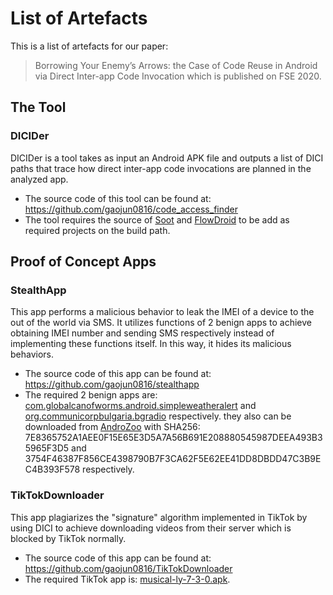 # List of Artefacts

This is a list of artefacts for our paper:
> Borrowing Your Enemy’s Arrows: the Case of Code Reuse in Android via Direct Inter-app Code Invocation
which is published on FSE 2020.

## The Tool
### DICIDer

DICIDer is a tool takes as input an Android APK file and outputs a list of DICI 
paths that trace how direct inter-app code invocations are planned in the analyzed app.
  * The source code of this tool can be found at: <https://github.com/gaojun0816/code_access_finder>
  * The tool requires the source of [Soot](https://github.com/Sable/soot) and [FlowDroid](https://github.com/secure-software-engineering/FlowDroid) to be add as required projects on the build path.

## Proof of Concept Apps
### StealthApp

This app performs a malicious behavior to leak the IMEI of a device to the out
of the world via SMS.
It utilizes functions of 2 benign apps to achieve obtaining IMEI number and sending
SMS respectively instead of implementing these functions itself.
In this way, it hides its malicious behaviors.
  * The source code of this app can be found at: <https://github.com/gaojun0816/stealthapp>
  * The required 2 benign apps are: [com.globalcanofworms.android.simpleweatheralert](https://drive.google.com/file/d/1p5506ipovDz5U67emR_6D2VgO4TyWdpF/view?usp=sharing) and [org.communicorpbulgaria.bgradio](https://drive.google.com/file/d/19ORelAxTMX6yHuyAiLU7qIOZc5ItTeO-/view?usp=sharing) respectively. they also can be downloaded from [AndroZoo](https://androzoo.uni.lu/) with SHA256: 7E8365752A1AEE0F15E65E3D5A7A56B691E208880545987DEEA493B35965F3D5 and 3754F46387F856CE4398790B7F3CA62F5E62EE41DD8DBDD47C3B9EC4B393F578 respectively.

### TikTokDownloader

This app plagiarizes the "signature" algorithm implemented in TikTok by using DICI
to achieve downloading videos from their server which is blocked by TikTok normally.
  * The source code of this app can be found at: <https://github.com/gaojun0816/TikTokDownloader>
  * The required TikTok app is: [musical-ly-7-3-0.apk](https://drive.google.com/file/d/15vBWULM9SSBDUkwMLASg4OoVVNY-mziN/view?usp=sharing).





